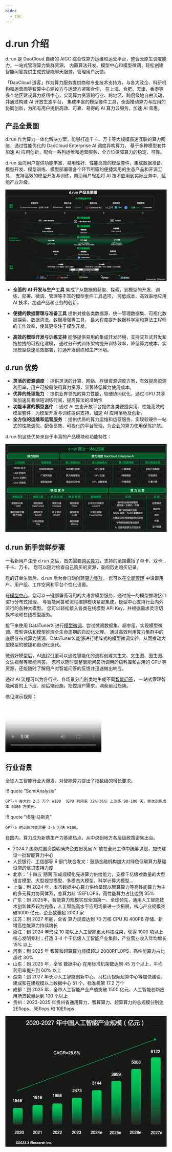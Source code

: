 ```yaml
---
hide:
  - toc
---
```


# d.run 介绍

d.run 是 DaoCloud 自研的 AIGC 综合性算力运维和运营平台，整合云原生调度能力，一站式管理算力集群资源，
内置算法开发、模型中心和模型微调，轻松创建智能问答提供生成式智能聊天服务，管理用户反馈。

「DaoCloud 道客」作为算力服务提供商和专业技术支持方，与各大政企、科研机构和运营商等智算中心建设方与运营方紧密合作，
在上海、合肥、天津、香港等多个地区建设算力枢纽中心，实现算力资源跨行业、跨地区、跨层级地自由流动，并通过构建 AI 开放生态平台，
集成丰富的模型套件工具，全面推动算力与应用的协同创新，为所有用户提供高效、可靠、易得的 AI 算力云服务，加速 AI 普惠。

## 产品全景图

d.run 作为算力一体化解决方案，能够打造千卡、万卡等大规模高速互联的算力网络，通过性能优化的 DaoCloud Enterprise AI 调度异构算力，
基于多种模型套件加速 AI 应用创新，配合一系列运维和运营服务，全方位保障算力的稳定、可靠。

d.run 面向用户提供功能丰富、易用性好、性能高效的模型套件，集成数据准备、模型开发、模型训练、模型部署等各个环节所需的便捷实用的生态产品和开源工具，
支持高效的模型开发与训练，帮助用户轻松将 AI 技术应用到实际业务中，赋能产业升级。

![产品全景图](./images/landscape.png)

- **全面的 AI 开发与生产工具** 集成了从数据的获取、探索，到模型的开发、训练、部署、微调、管理等丰富的模型套件工具选项，
  可低成本、高效率地应用 AI 技术，加速产品和业务的创新。

- **便捷的数据管理与准备工具** 提供对接各类数据源、统一管理数据集、可视化数据探索、数据清洗、数据增强等工具，
  最大程度提升数据科学家和算法工程师的工作效率，使其更专注于模型开发。

- **高效的模型开发与训练支持** 能够提供易用的集成开发环境，支持交互式开发和拖拉拽的可视化建模，
  通过分布式训练架构提升训练效率，降低算力成本，实现模型快速高效部署，打通开发训练和生产环境。

## d.run 优势

- **灵活的资源调度** ：提供灵活的计算、网络、存储资源调度方案，有效提高资源利用率，用户可按需使用算力资源，显著降低算力使用成本。
- **优异的处理能力** ：提供业界领先的算力性能，软硬协同优化，通过 GPU 共享和加速显著缩短训练时间，提高算法的准确性
- **功能丰富的模型套件** ：通过 AI 生态开放平台提供各类便捷实用、性能高效的模型套件，为模型开发与训练提供支持，加速 AI 应用落地及创新。
- **全方位的运维和运营服务** ：提供优质的算力运维和运营服务，实现软硬件一站式的性能调优，配合高效、可视化的平台管理，为企业的算力使用保驾护航。

d.run 的这些优势来自于丰富的产品模块和功能特性：

![产品模块图](./images/models.png)

## d.run 新手尝鲜步骤

一名新用户注册 d.run 之后，首先需要[购买算力](./buy.md)，支持的范围囊括了单卡、双卡...千卡、万卡。
您可以随时检查自己购买的资源，查阅历史购买记录。

您的订单生效后，d.run 后台会自动创建[算力集群](../kpanda/intro/index.md)。
您可以在[全局管理](../ghippo/intro/index.md) 中设置用户、用户组、工作空间和平台个性化设置。

在[模型中心](../dmc/index.md)，您可以一键部署高可用的大语言模型服务，通过统一的模型推理接口进行分布式推理。
与智能问答和流程编排模块紧密集成，模型中心支持行业内外流行的各种大模型。
您可以轻松接入各类在线模型 API Key，并根据需求灵活切换本地和在线模型服务。

接下来使用 DataTunerX 进行[模型微调](../dtx/index.md)，尝试微调数据集、超参组，实现模型微调、模型评估和模型推理全生命周期的自动化处理。
通过高效利用算力集群中的底层分布式算力资源，DataTunerX 能够进行矩阵式的模型微调实验，从而推动大型模型的敏捷和自动化迭代。

微调好模型后，AI[流程引擎](../monkey/index.md)可以通过智能化的流程创建文生文、文生图、图生图、文生视频等智能问答。
您可以随时调整智能问答所调用的语料库和占用的 GPU 等资源，还能随时了解用户对智能问答的反馈并迅速做出响应。

通过 AI 流程可以为各行业、各场景分门别类地生成不同[智能问答](../dak/index.md)，
一站式管理智能问答的上下层、前后端设施，把控用户需求，洞察前沿趋势。

参见演示视频：

<div class="responsive-video-container">
<video controls src="https://harbor-test2.cn-sh2.ufileos.com/drun/d.run-workflow.mp4" preload="metadata" poster="./images/workflow.png"></video>
</div>

## 行业背景

全球人工智能行业大爆发，对智能算力提出了指数级的增长要求。

!!! quote "SemiAnalysis"

    GPT-4 在大约 2.5 万个 A100 （GPU 利用率 32%-36%）上训练 90-100 天，单次训练成本 6300 万美元。

!!! quote "埃隆·马斯克"

    GPT-5 的训练可能需要 3-5 万块 H100。

在国内，算力成为新质生产力基建热点，从中央到地方各层级政策密集出台。

- 2024.2 国务院国资委明确央企要把发展 AI 放在全局工作中统筹谋划，加快建设一批智能算力中心
- 人民银行、工信部等 6 部门联合发文：鼓励金融机构加大对绿色低碳算力基础设施的信贷支持力度
- 北京：“十四五 期间 形成规模化先进算力供给能力，支撑千亿级参数量的大型语言模型、大型视觉模型、多模态大模型、科学计算大模型...
- 上海：到 2024 年，本市数据中心算力供给呈现以智算算力等高性能算力为主的多元算力协同体系，总算力超 15EFLOPS，高性能算力占比达到 35%
- 广东：到 2025年，智能算力规模实现全国第一、全球领先，通用人工智能技术创新体系较为完备，人工智能高水平应用场景进一步拓展，核心产业规模突破3000 亿元，企业数量超 2000 家
- 江苏：到 2027 年底，全省 算力规模达到 70 万核 CPU 和 400PB 存储、新增高性能算力持续增长
- 浙江：到 2024 年形成 10 项以上人工智能重大科技成果，获得 1000 项以上核心发明专利；打造 3-4 个千亿级人工智能产业集群，产业营业收入年均增长 15% 以上
- 河南：到 2025 年 智算和超算算力规模超过 2000PFLOPS，高性能算力占比超过 30%
- 山东：到 2025 年，全省 数据中心 在用标准机架数达到 45 万个以上，平均利用率提升到 60% 以上
- 湖南：到 2027 年长沙人工智能创新中心、马栏山视频超算中心等加快建设，建成和在建规模以上数据中心 51 个，标准机架 17.2 万个
- 成都：到 2025 年，全市人工智能产业产值突破 1500 亿元，人工智能创新应用场景数量达到 100 个以上
- 贵州：2023-2025 年贵州省通用算力、智算算力、超算算力的总规模分别达 2Eflops、5Eflops 和 10Eflops

![行业背景](./images/background.png)
